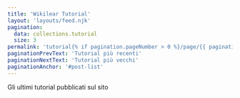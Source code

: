 ```yaml
---
title: 'Wikilear Tutorial'
layout: 'layouts/feed.njk'
pagination:
  data: collections.tutorial
  size: 3
permalink: 'tutorial{% if pagination.pageNumber > 0 %}/page/{{ pagination.pageNumber }}{% endif %}/'
paginationPrevText: 'Tutorial più recenti'
paginationNextText: 'Tutorial più vecchi'
paginationAnchor: '#post-list'
---
```


Gli ultimi tutorial pubblicati sul sito
